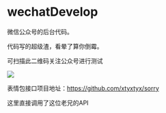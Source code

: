 # wechatDevelop
微信公众号的后台代码。

代码写的超级渣，看晕了算你倒霉。

可扫描此二维码关注公众号进行测试

![](qrcode.jpg)

表情包接口项目地址：https://github.com/xtyxtyx/sorry

这里直接调用了这位老兄的API
